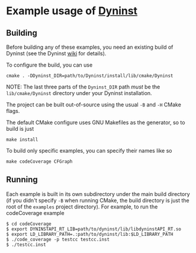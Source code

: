 # Example usage of [Dyninst](https://github.com/dyninst/dyninst)

## Building

Before building any of these examples, you need an existing build of Dyninst (see the Dyninst [wiki](https://github.com/dyninst/dyninst/wiki/Building-Dyninst) for details).

To configure the build, you can use

    cmake . -DDyninst_DIR=path/to/Dyninst/install/lib/cmake/Dyninst

NOTE: The last three parts of the `Dyninst_DIR` path *must* be the `lib/cmake/Dyninst` directory under your Dyninst installation.

The project can be built out-of-source using the usual `-B` and `-H` CMake flags.

The default CMake configure uses GNU Makefiles as the generator, so to build is just

    make install

To build only specific examples, you can specify their names like so

    make codeCoverage CFGraph

## Running

Each example is built in its own subdirectory under the main build directory (if you didn't specify `-B` when running CMake, the build directory is just the root of the `examples` project directory). For example, to run the codeCoverage example

	$ cd codeCoverage
	$ export DYNINSTAPI_RT_LIB=path/to/dyninst/lib/libdyninstAPI_RT.so
	$ export LD_LIBRARY_PATH=.:path/to/dyninst/lib:$LD_LIBRARY_PATH
	$ ./code_coverage -p testcc testcc.inst
	$ ./testcc.inst
